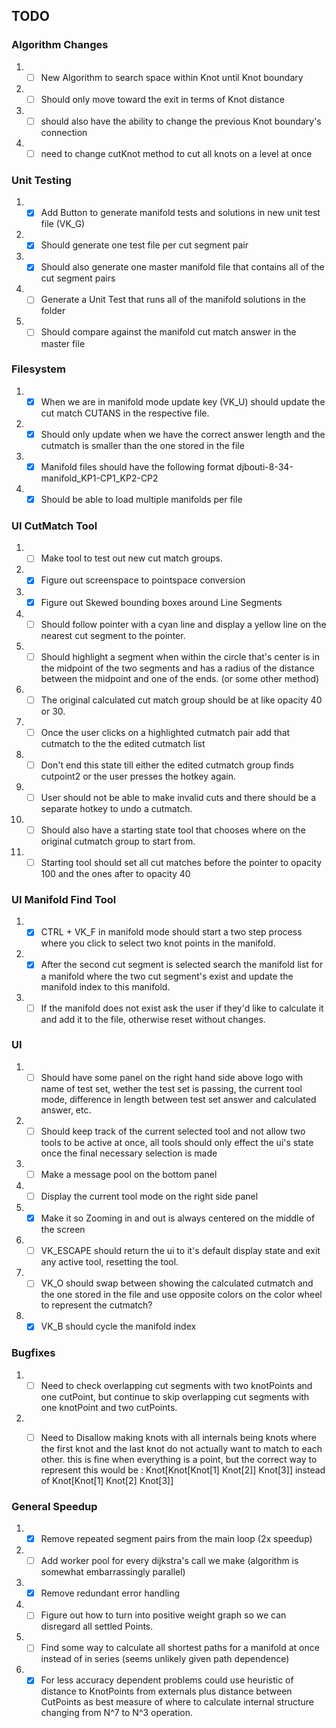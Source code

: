 ## TODO

### Algorithm Changes

1. - [ ] New Algorithm to search space within Knot until Knot boundary
2. - [ ] Should only move toward the exit in terms of Knot distance 
3. - [ ] should also have the ability to change the previous Knot boundary's connection
4. - [ ] need to change cutKnot method to cut all knots on a level at once

### Unit Testing

1. - [x] Add Button to generate manifold tests and solutions in new unit test file (VK_G)
2. - [x] Should generate one test file per cut segment pair 
3. - [x] Should also generate one master manifold file that contains all of the cut segment pairs
4. - [ ] Generate a Unit Test that runs all of the manifold solutions in the folder
5. - [ ] Should compare against the manifold cut match answer in the master file

### Filesystem

1. - [x] When we are in manifold mode update key (VK_U) should update the cut match CUTANS in the respective file.
2. - [x] Should only update when we have the correct answer length and the cutmatch is smaller than the one stored in the file
3. - [x] Manifold files should have the following format djbouti-8-34-manifold_KP1-CP1_KP2-CP2
4. - [x] Should be able to load multiple manifolds per file

### UI CutMatch Tool

1. - [ ] Make tool to test out new cut match groups. 
2. - [x] Figure out screenspace to pointspace conversion
3. - [x] Figure out Skewed bounding boxes around Line Segments
4. - [ ] Should follow pointer with a cyan line and display a yellow line on the nearest cut segment to the pointer. 
5. - [ ] Should highlight a segment when within the circle that's center is in the midpoint of the two segments and has a radius of the distance between the midpoint and one of the ends. (or some other method)
6. - [ ] The original calculated cut match group should be at like opacity 40  or 30. 
7. - [ ] Once the user clicks on a highlighted cutmatch pair add that cutmatch to the the edited cutmatch list
8. - [ ] Don't end this state till either the edited cutmatch group finds cutpoint2 or the user presses the hotkey again.
9. - [ ] User should not be able to make invalid cuts and there should be a separate hotkey to undo a cutmatch. 
10. - [ ] Should also have a starting state tool that chooses where on the original cutmatch group to start from.
11. - [ ] Starting tool should set all cut matches before the pointer to opacity 100 and the ones after to opacity 40

### UI Manifold Find Tool
1. - [x] CTRL + VK_F in manifold mode should start a two step process where you click to select two knot points in the manifold.
2. - [x] After the second cut segment is selected search the manifold list for a manifold where the two cut segment's exist and update the manifold index to this manifold.
3. - [ ] If the manifold does not exist ask the user if they'd like to calculate it and add it to the file, otherwise reset without changes.

### UI
1. - [ ] Should have some panel on the right hand side above logo with name of test set, wether the test set is passing, the current tool mode, difference in length between test set answer and calculated answer, etc.
2. - [ ] Should keep track of the current selected tool and not allow two tools to be active at once, all tools should only effect the ui's state once the final necessary selection is made
3. - [ ] Make a message pool on the bottom panel
4. - [ ] Display the current tool mode on the right side panel
5. - [x] Make it so Zooming in and out is always centered on the middle of the screen
6. - [ ] VK_ESCAPE should return the ui to it's default display state and exit any active tool, resetting the tool.
7. - [ ] VK_O should swap between showing the calculated cutmatch and the one stored in the file and use opposite colors on the color wheel to represent the cutmatch?
8. - [x] VK_B should cycle the manifold index

### Bugfixes
1. - [ ] Need to check overlapping cut segments with two knotPoints and one cutPoint, but continue to skip overlapping cut segments with one knotPoint and two cutPoints.
2. - [ ] Need to Disallow making knots with all internals being knots where the first knot and the last knot do not actually want to match to each other. this is fine when everything is a point, but the correct way to represent this would be : Knot[Knot[Knot[1] Knot[2]] Knot[3]] instead of Knot[Knot[1] Knot[2] Knot[3]]


### General Speedup
1. - [x]  Remove repeated segment pairs from the main loop (2x speedup)
2. - [ ]  Add worker pool for every dijkstra's call we make (algorithm is somewhat embarrassingly parallel)
3. - [x]  Remove redundant error handling
4. - [ ]  Figure out how to turn into positive weight graph so we can disregard all settled Points.
5. - [ ]  Find some way to calculate all shortest paths for a manifold at once instead of in series (seems unlikely given path dependence)
6. - [x]  For less accuracy dependent problems could use heuristic of distance to KnotPoints from externals plus distance between CutPoints as best measure of where to calculate internal structure changing from N^7 to N^3 operation.
